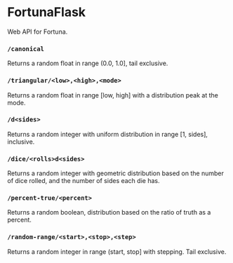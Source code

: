 # FortunaFlask


Web API for Fortuna.

### `/canonical`
Returns a random float in range (0.0, 1.0], tail exclusive.

### `/triangular/<low>,<high>,<mode>`
Returns a random float in range [low, high] with a distribution peak at the mode.

### `/d<sides>`
Returns a random integer with uniform distribution in range [1, sides], inclusive.

### `/dice/<rolls>d<sides>`
Returns a random integer with geometric distribution based on the number of dice rolled, and the number of sides each die has.

### `/percent-true/<percent>`
Returns a random boolean, distribution based on the ratio of truth as a percent.

### `/random-range/<start>,<stop>,<step>`
Returns a random integer in range (start, stop] with stepping. Tail exclusive.
